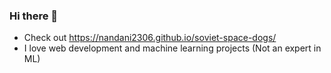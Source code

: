### Hi there 👋

- Check out https://nandani2306.github.io/soviet-space-dogs/
- I love web development and machine learning projects (Not an expert in ML)
